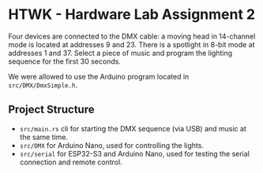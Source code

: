 # HTWK - Hardware Lab Assignment 2

Four devices are connected to the DMX cable: a moving head in 14-channel mode is located at addresses 9 and 23.
There is a spotlight in 8-bit mode at addresses 1 and 37.
Select a piece of music and program the lighting sequence for the first 30 seconds.

We were allowed to use the Arduino program located in `src/DMX/DmxSimple.h`.

## Project Structure

- `src/main.rs` cli for starting the DMX sequence (via USB) and music at the same time.
- `src/DMX` for Arduino Nano, used for controlling the lights.
- `src/serial` for ESP32-S3 and Arduino Nano, used for testing the serial connection and remote control.

